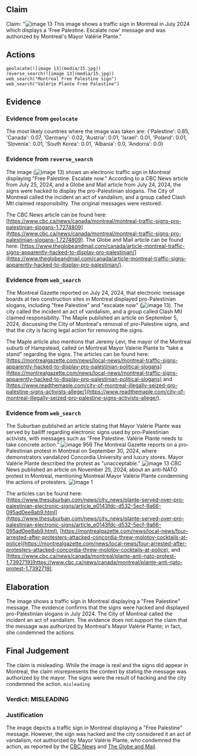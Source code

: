 ## Claim
Claim: "![image 13](media/15.jpg) This image shows a traffic sign in Montreal in July 2024 which displays a 'Free Palestine. Escalate now' message and was authorized by Montreal's Mayor Valérie Plante."

## Actions
```
geolocate(![image 13](media/15.jpg))
reverse_search(![image 13](media/15.jpg))
web_search("Montreal Free Palestine sign")
web_search("Valérie Plante Free Palestine")
```

## Evidence
### Evidence from `geolocate`
The most likely countries where the image was taken are: {'Palestine': 0.85, 'Canada': 0.07, 'Germany': 0.02, 'Austria': 0.01, 'Israel': 0.01, 'Poland': 0.01, 'Slovenia': 0.01, 'South Korea': 0.01, 'Albania': 0.0, 'Andorra': 0.0}

### Evidence from `reverse_search`
The image (![image 13](media/15.jpg)) shows an electronic traffic sign in Montreal displaying "Free Palestine. Escalate now." According to a CBC News article from July 25, 2024, and a Globe and Mail article from July 24, 2024, the signs were hacked to display the pro-Palestinian slogans. The City of Montreal called the incident an act of vandalism, and a group called Clash Mtl claimed responsibility. The original messages were restored.

The CBC News article can be found here: [https://www.cbc.ca/news/canada/montreal/montreal-traffic-signs-pro-palestinian-slogans-1.7274809](https://www.cbc.ca/news/canada/montreal/montreal-traffic-signs-pro-palestinian-slogans-1.7274809). The Globe and Mail article can be found here: [https://www.theglobeandmail.com/canada/article-montreal-traffic-signs-apparently-hacked-to-display-pro-palestinian/](https://www.theglobeandmail.com/canada/article-montreal-traffic-signs-apparently-hacked-to-display-pro-palestinian/).


### Evidence from `web_search`
The Montreal Gazette reported on July 24, 2024, that electronic message boards at two construction sites in Montreal displayed pro-Palestinian slogans, including "free Palestine" and "escalate now" (![image 13](media/15.jpg)). The city called the incident an act of vandalism, and a group called Clash Mtl claimed responsibility. The Maple published an article on September 5, 2024, discussing the City of Montreal's removal of pro-Palestine signs, and that the city is facing legal action for removing the signs.

The Maple article also mentions that Jeremy Levi, the mayor of the Montreal suburb of Hampstead, called on Montreal Mayor Valerie Plante to "take a stand" regarding the signs.
The articles can be found here: [https://montrealgazette.com/news/local-news/montreal-traffic-signs-apparently-hacked-to-display-pro-palestinian-political-slogans](https://montrealgazette.com/news/local-news/montreal-traffic-signs-apparently-hacked-to-display-pro-palestinian-political-slogans) and [https://www.readthemaple.com/city-of-montreal-illegally-seized-pro-palestine-signs-activists-allege/](https://www.readthemaple.com/city-of-montreal-illegally-seized-pro-palestine-signs-activists-allege/).


### Evidence from `web_search`
The Suburban published an article stating that Mayor Valérie Plante was served by bailiff regarding electronic signs used by pro-Palestinian activists, with messages such as "Free Palestine. Valérie Plante needs to take concrete action." ![image 956](media/2025-07-20_10-04-1753005870-181996.jpg)
The Montreal Gazette reports on a pro-Palestinian protest in Montreal on September 30, 2024, where demonstrators vandalized Concordia University and luxury stores. Mayor Valérie Plante described the protest as "unacceptable." ![image 13](media/15.jpg)
CBC News published an article on November 25, 2024, about an anti-NATO protest in Montreal, mentioning Montreal Mayor Valérie Plante condemning the actions of protesters. ![image 1](media/0.jpg)

The articles can be found here: [https://www.thesuburban.com/news/city_news/plante-served-over-pro-palestinian-electronic-signs/article_e0143fdc-d532-5ecf-9a66-095ad0ee8ab9.html](https://www.thesuburban.com/news/city_news/plante-served-over-pro-palestinian-electronic-signs/article_e0143fdc-d532-5ecf-9a66-095ad0ee8ab9.html), [https://montrealgazette.com/news/local-news/four-arrested-after-protesters-attacked-concordia-threw-molotov-cocktails-at-police](https://montrealgazette.com/news/local-news/four-arrested-after-protesters-attacked-concordia-threw-molotov-cocktails-at-police), and [https://www.cbc.ca/news/canada/montreal/plante-anti-nato-protest-1.7392719](https://www.cbc.ca/news/canada/montreal/plante-anti-nato-protest-1.7392719).


## Elaboration
The image shows a traffic sign in Montreal displaying a "Free Palestine" message. The evidence confirms that the signs were hacked and displayed pro-Palestinian slogans in July 2024. The City of Montreal called the incident an act of vandalism. The evidence does not support the claim that the message was authorized by Montreal's Mayor Valérie Plante; in fact, she condemned the actions.


## Final Judgement
The claim is misleading. While the image is real and the signs did appear in Montreal, the claim misrepresents the context by stating the message was authorized by the mayor. The signs were the result of hacking and the city condemned the action. `misleading`

### Verdict: MISLEADING

### Justification
The image depicts a traffic sign in Montreal displaying a "Free Palestine" message. However, the sign was hacked and the city considered it an act of vandalism, not authorized by Mayor Valérie Plante, who condemned the action, as reported by the [CBC News](https://www.cbc.ca/news/canada/montreal/montreal-traffic-signs-pro-palestinian-slogans-1.7274809) and [The Globe and Mail](https://www.theglobeandmail.com/canada/article-montreal-traffic-signs-apparently-hacked-to-display-pro-palestinian/).

